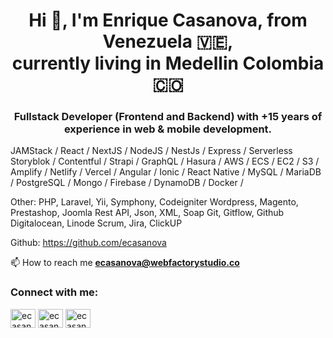 <h1 align="center">Hi 👋, I'm Enrique Casanova, from Venezuela 🇻🇪,<br> currently living in Medellin Colombia 🇨🇴</h1>
<h3 align="center">
Fullstack Developer (Frontend and Backend) with +15 years of experience in web & mobile development.
</h3>
<p>
JAMStack /
React / NextJS / NodeJS / NestJs / Express / Serverless
Storyblok / Contentful / Strapi / GraphQL / Hasura /
AWS / ECS / EC2 / S3 / Amplify / Netlify / Vercel /
Angular / Ionic / React Native /
MySQL / MariaDB / PostgreSQL / Mongo / Firebase / DynamoDB /
Docker /

Other:
PHP, Laravel, Yii, Symphony, Codeigniter
Wordpress, Magento, Prestashop, Joomla
Rest API, Json, XML, Soap
Git, Gitflow, Github
Digitalocean, Linode
Scrum, Jira, ClickUP

Github:
https://github.com/ecasanova
  
 📫  How to reach me **ecasanova@webfactorystudio.co**
</p>

<h3 align="left">Connect with me:</h3>
<p align="left">
<a href="https://twitter.com/ecasanovave" target="blank"><img align="center" src="https://raw.githubusercontent.com/rahuldkjain/github-profile-readme-generator/master/src/images/icons/Social/twitter.svg" alt="ecasanovave" height="30" width="40" /></a>
<a href="https://linkedin.com/in/ecasanovave" target="blank"><img align="center" src="https://raw.githubusercontent.com/rahuldkjain/github-profile-readme-generator/master/src/images/icons/Social/linked-in-alt.svg" alt="ecasanovave" height="30" width="40" /></a>
<a href="https://instagram.com/ecasanovave" target="blank"><img align="center" src="https://raw.githubusercontent.com/rahuldkjain/github-profile-readme-generator/master/src/images/icons/Social/instagram.svg" alt="ecasanovave" height="30" width="40" /></a>
</p>
